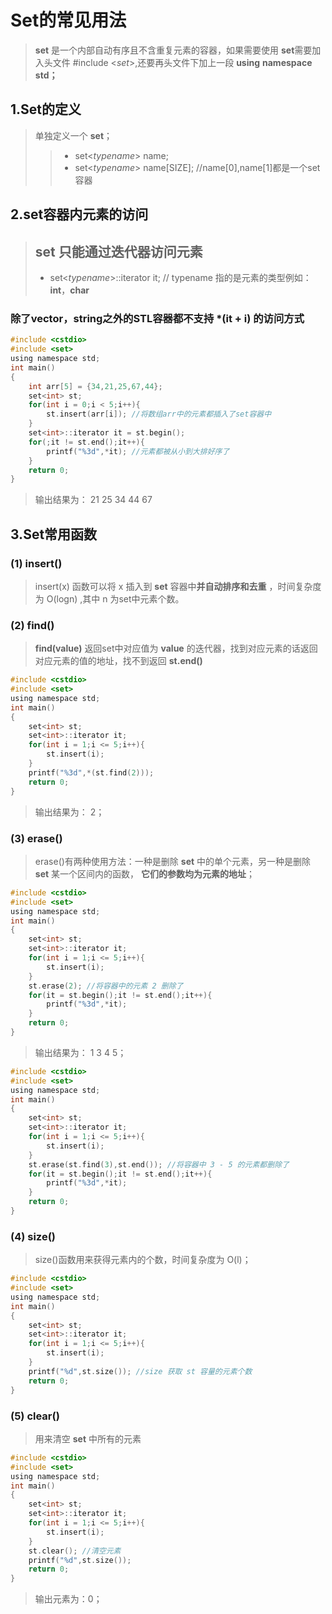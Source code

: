 # Set的常见用法

> **set** 是一个内部自动有序且不含重复元素的容器，如果需要使用 **set**需要加入头文件 #include <*set*>,还要再头文件下加上一段 **using** **namespace** **std；**

## 1.Set的定义
> 单独定义一个 **set**；
> >- set<*typename*> name;
> >- set<*typename*> name[SIZE]; //name[0],name[1]都是一个set容器

## 2.**set**容器内元素的访问
> **set** **只能通过迭代器访问元素**
> - 
> - set<*typename*>::iterator it; // typename 指的是元素的类型例如：**int**，**char**

### 除了vector，string之外的STL容器都不支持 *(it + i) 的访问方式

```C
#include <cstdio>
#include <set>
using namespace std;
int main()
{
    int arr[5] = {34,21,25,67,44};
    set<int> st;
    for(int i = 0;i < 5;i++){
        st.insert(arr[i]); //将数组arr中的元素都插入了set容器中
    }
    set<int>::iterator it = st.begin();
    for(;it != st.end();it++){
        printf("%3d",*it); //元素都被从小到大排好序了
    }
    return 0;
}
```
> 输出结果为： 21 25 34 44 67

## 3.Set常用函数

### (1) insert()

> insert(x) 函数可以将 x 插入到 **set** 容器中**并自动排序和去重** ，时间复杂度为 O(logn) ,其中 n 为set中元素个数。

### (2) find()

>  **find(value)** 返回set中对应值为 **value** 的迭代器，找到对应元素的话返回对应元素的值的地址，找不到返回 **st.end()**

```C
#include <cstdio>
#include <set>
using namespace std;
int main()
{
    set<int> st;
    set<int>::iterator it;
    for(int i = 1;i <= 5;i++){
        st.insert(i); 
    }
    printf("%3d",*(st.find(2))); 
    return 0;
}
```
> 输出结果为：  2；

### (3) erase()

> erase()有两种使用方法：一种是删除 **set** 中的单个元素，另一种是删除 **set** 某一个区间内的函数， **它们的参数均为元素的地址**；

```C
#include <cstdio>
#include <set>
using namespace std;
int main()
{
    set<int> st;
    set<int>::iterator it;
    for(int i = 1;i <= 5;i++){
        st.insert(i); 
    }
    st.erase(2); //将容器中的元素 2 删除了
    for(it = st.begin();it != st.end();it++){
        printf("%3d",*it);
    }
    return 0;
}
```
> 输出结果为：  1  3  4  5；

```C
#include <cstdio>
#include <set>
using namespace std;
int main()
{
    set<int> st;
    set<int>::iterator it;
    for(int i = 1;i <= 5;i++){
        st.insert(i); 
    }
    st.erase(st.find(3),st.end()); //将容器中 3 - 5 的元素都删除了
    for(it = st.begin();it != st.end();it++){
        printf("%3d",*it);
    }
    return 0;
}
```

### (4) size()

> size()函数用来获得元素内的个数，时间复杂度为 O(l)；

```C
#include <cstdio>
#include <set>
using namespace std;
int main()
{
    set<int> st;
    set<int>::iterator it;
    for(int i = 1;i <= 5;i++){
        st.insert(i); 
    }
    printf("%d",st.size()); //size 获取 st 容量的元素个数
    return 0;
}
```

### (5) clear()
> 用来清空 **set** 中所有的元素

```C
#include <cstdio>
#include <set>
using namespace std;
int main()
{
    set<int> st;
    set<int>::iterator it;
    for(int i = 1;i <= 5;i++){
        st.insert(i); 
    }
    st.clear(); //清空元素
    printf("%d",st.size());
    return 0;
}
```
> 输出元素为：0；


